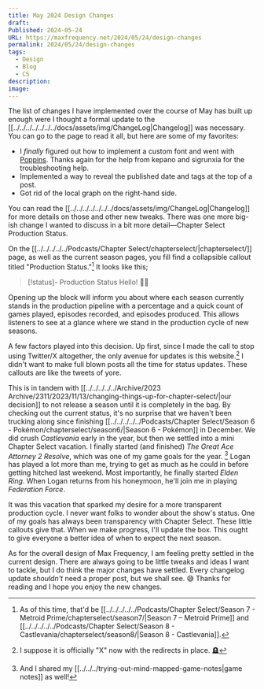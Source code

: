 ```yaml
---
title: May 2024 Design Changes
draft: 
Published: 2024-05-24
URL: https://maxfrequency.net/2024/05/24/design-changes
permalink: 2024/05/24/design-changes
tags:
  - Design
  - Blog
  - CS
description: 
image: 
---
```

The list of changes I have implemented over the course of May has built up enough were I thought a formal update to the [[../../../../../../../docs/assets/img/ChangeLog|Changelog]] was necessary. You can go to the page to read it all, but here are some of my favorites:
- I *finally* figured out how to implement a custom font and went with [Poppins](https://fonts.google.com/specimen/Poppins). Thanks again for the help from kepano and sigrunxia for the troubleshooting help.
- Implemented a way to reveal the published date and tags at the top of a post. 
- Got rid of the local graph on the right-hand side.

You can read the [[../../../../../../../docs/assets/img/ChangeLog|Changelog]] for more details on those and other new tweaks. There was one more big-ish change I wanted to discuss in a bit more detail—Chapter Select Production Status.

On the [[../../../../../Podcasts/Chapter Select/chapterselect/|chapterselect/]] page, as well as the current season pages, you fill find a collapsible callout titled "Production Status."[^1] It looks like this;

> [!status]- Production Status
> Hello! 👋🏻

Opening up the block will inform you about where each season currently stands in the production pipeline with a percentage and a quick count of games played, episodes recorded, and episodes produced. This allows listeners to see at a glance where we stand in the production cycle of new seasons.

A few factors played into this decision. Up first, since I made the call to stop using Twitter/X altogether, the only avenue for updates is this website.[^2] I didn't want to make full blown posts all the time for status updates. These callouts are like the tweets of yore.

This is in tandem with [[../../../../../Archive/2023 Archive/2311/2023/11/13/changing-things-up-for-chapter-select/|our decision]] to not release a season until it is completely in the bag. By checking out the current status, it's no surprise that we haven't been trucking along since finishing [[../../../../../Podcasts/Chapter Select/Season 6 - Pokémon/chapterselect/season6/|Season 6 - Pokémon]] in December. We did crush *Castlevania* early in the year, but then we settled into a mini Chapter Select vacation. I finally started (and finished) *The Great Ace Attorney 2 Resolve*, which was one of my game goals for the year. [^3] Logan has played a lot more than me, trying to get as much as he could in before getting hitched last weekend. Most importantly, he finally started *Elden Ring*. When Logan returns from his honeymoon, he'll join me in playing *Federation Force*. 

It was this vacation that sparked my desire for a more transparent production cycle. I never want folks to wonder about the show's status. One of my goals has always been transparency with Chapter Select. These little callouts give that. When we make progress, I'll update the box. This ought to give everyone a better idea of when to expect the next season.

As for the overall design of Max Frequency, I am feeling pretty settled in the current design. There are always going to be little tweaks and ideas I want to tackle, but I do think the major changes have settled. Every changelog update *shouldn't* need a proper post, but we shall see. 😅 Thanks for reading and I hope you enjoy the new changes. 

[^1]: As of this time, that'd be [[../../../../../Podcasts/Chapter Select/Season 7 - Metroid Prime/chapterselect/season7/|Season 7 – Metroid Prime]] and [[../../../../../Podcasts/Chapter Select/Season 8 - Castlevania/chapterselect/season8/|Season 8 - Castlevania]].
[^2]: I suppose it is officially "X" now with the redirects  in place. 🪦
[^3]: And I shared my [[../../../trying-out-mind-mapped-game-notes|game notes]] as well!